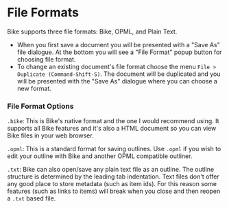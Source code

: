# File Formats

Bike supports three file formats: Bike, OPML, and Plain Text.

* When you first save a document you will be presented with a "Save As" file dialogue. At the bottom you will see a "File Format" popup button for choosing file format.
* To change an existing document's file format choose the menu `File > Duplicate (Command-Shift-S)`. The document will be duplicated and you will be presented with the "Save As" dialogue where you can choose a new format.

### File Format Options

`.bike`: This is Bike's native format and the one I would recommend using. It supports all Bike features and it's also a HTML document so you can view Bike files in your web browser.

`.opml`: This is a standard format for saving outlines. Use `.opml` if you wish to edit your outline with Bike and another OPML compatible outliner.

`.txt`: Bike can also open/save any plain text file as an outline. The outline structure is determined by the leading tab indentation. Text files don't offer any good place to store metadata (such as item ids). For this reason some features (such as links to items) will break when you close and then reopen a `.txt` based file.
